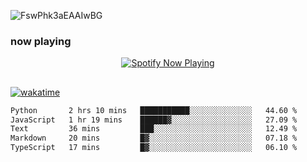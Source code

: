 ![FswPhk3aEAAIwBG](https://github.com/fdciabdul/fdciabdul/assets/31664438/26ab8ff1-a534-4825-99df-43cf2520f85a)

### now playing 

<p align="center">
  <a href="https://open.spotify.com/user/31ljmyymhthokwewwcd6dsdmvprm" target="_blank"><img src="https://novatorem-psi-rosy.vercel.app/api/spotify" alt="Spotify Now Playing"/></a>
</p>

##

[![wakatime](https://wakatime.com/badge/user/87646243-158a-4241-a3cb-668e1fa2dbb8.svg)](https://wakatime.com/@87646243-158a-4241-a3cb-668e1fa2dbb8)
<!--START_SECTION:waka-->

```txt
Python       2 hrs 10 mins   ███████████░░░░░░░░░░░░░░   44.60 %
JavaScript   1 hr 19 mins    ██████▓░░░░░░░░░░░░░░░░░░   27.09 %
Text         36 mins         ███░░░░░░░░░░░░░░░░░░░░░░   12.49 %
Markdown     20 mins         █▓░░░░░░░░░░░░░░░░░░░░░░░   07.18 %
TypeScript   17 mins         █▓░░░░░░░░░░░░░░░░░░░░░░░   06.10 %
```

<!--END_SECTION:waka-->
